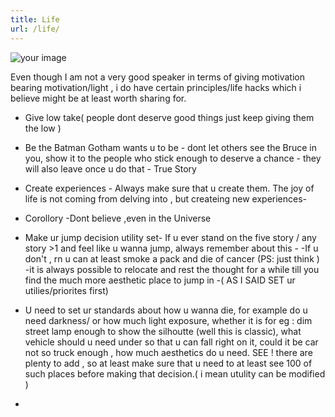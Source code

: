 ```yaml
---
title: Life 
url: /life/
---
```


![your image](/images/dps.png)

Even though I am not a very good speaker in terms of giving motivation bearing motivation/light , i do have certain principles/life hacks which i believe might be at least worth sharing for.
- Give low take( people dont deserve good things just keep giving them the low )

- Be the Batman Gotham wants u to be - dont let others see the Bruce in you, show it to the people who stick enough to deserve a chance - they will also leave once u do that - True Story

- Create experiences - Always make sure that u create  them. The joy of life is not coming from delving into , but createing new experiences-
- Corollory -Dont believe ,even in the Universe

- Make ur jump decision utility set- If u ever stand on the five story / any story >1  and feel like u wanna jump, always remember about this -
-If u don't , rn u can at least smoke  a pack and die of cancer (PS: just think )
-it is always possible to relocate and rest the thought for a while till you find the much more aesthetic place to jump in -( AS I SAID SET ur utilies/priorites first)


- U need to set ur standards about how u wanna die,  for example do u need darkness/ or how much light exposure, whether it is for eg : dim street lamp enough to show the silhoutte (well this is classic), what vehicle should u need under so that u can fall right on it, could it be car not so truck enough , how much aesthetics do u need. SEE ! there are plenty to add , so at least make sure that u need to at least see 100 of such places before making that decision.( i mean utulity can be modified )

  

- 
